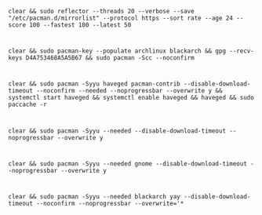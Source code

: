     clear && sudo reflector --threads 20 --verbose --save "/etc/pacman.d/mirrorlist" --protocol https --sort rate --age 24 --score 100 --fastest 100 --latest 50
#    
    clear && sudo pacman-key --populate archlinux blackarch && gpg --recv-keys D4A753468A5A5B67 && sudo pacman -Scc --noconfirm
#
    clear && sudo pacman -Syyu haveged pacman-contrib --disable-download-timeout --noconfirm --needed --noprogressbar --overwrite y && systemctl start haveged && systemctl enable haveged && haveged && sudo paccache -r    
#    
    clear && sudo pacman -Syyu --needed --disable-download-timeout --noprogressbar --overwrite y
#
    clear && sudo pacman -Syyu --needed gnome --disable-download-timeout --noprogressbar --overwrite y
#
    clear && sudo pacman -Syyu --needed blackarch yay --disable-download-timeout --noconfirm --noprogressbar --overwrite='*  
